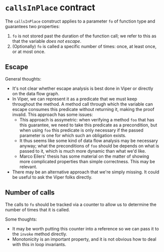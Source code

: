 # `callsInPlace` contract

The `callsInPlace` construct applies to a parameter `fo` of function type and guarantees two properties:
1. `fo` is not stored past the duration of the function call; we refer to this as that the variable _does not escape_.
2. (Optionally) `fo` is called a specific number of times: once, at least once, or at most once.

## Escape

General thoughts:
- It's not clear whether escape analysis is best done in Viper or directly on the data flow graph.
- In Viper, we can represent it as a predicate that we must keep throughout the method.
  A method call through which the variable can escape consumes this predicate without returning it,
  making the proof invalid.  This approach has some issues:
  + This approach is assymetric: when verifying a method `foo` that has this guarantee, we need to
    take this predicate as a precondition, but when using `foo` this predicate is only necessary
    if the passed parameter is one for which such an obligation exists.
  + It thus seems like some kind of data flow analysis may be necessary anyway; what the preconditions
    of `foo` should be depends on what is passed to it, which is much more dynamic than what we'd like.
  + Marco Eilers' thesis has some material on the matter of showing more complicated properties
    than simple correctness.  This may be relevant.
- There may be an alternative approach that we're simply missing.  It could be useful to ask the
  Viper folks directly.

## Number of calls

The calls to `fo` should be tracked via a counter to allow us to determine the number of times that
it is called.

Some thoughts:
- It may be worth putting this counter into a reference so we can pass it to the `invoke` method directly.
- Monotonicity is an important property, and it is not obvious how to deal with this in loop invariants.